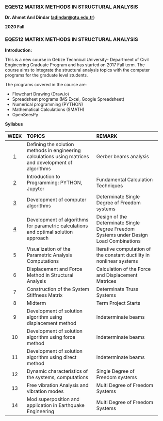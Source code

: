 ### EQE512 MATRIX METHODS IN STRUCTURAL ANALYSIS ###

**Dr. Ahmet Anıl Dindar (adindar@gtu.edu.tr)** 

**2020 Fall**

### EQE512 MATRIX METHODS IN STRUCTURAL ANALYSIS 

**Introduction:**

This is a new course in Gebze Technical University- Department of Civil Engineering Graduate Program and has started on 2017 Fall term. The course aims to integrate the structural analysis topics with the computer programs for the graduate level students. 

The programs covered in the course are:
- Flowchart Drawing (Draw.io)
- Spreadsheet programs (MS Excel, Google Spreadsheet)
- Numerical programming (PYTHON)
- Mathematical Calculations (SMATH)
- OpenSeesPy


**Syllabus**

|WEEK |TOPICS |REMARK|
|:---:|:---|:---|
|[1](./EQE512-01.ipynb)|Defining the solution methods in engineering calculations using matrices and development of algorithms |Gerber beams analysis|
|[2](./EQE512-02.ipynb)|Introduction to Programming: PYTHON, Jupyter | Fundamental Calculation Techniques|
|[3](./EQE512-03.ipynb)|Development of computer algorithms |Determinate Single Degree of Freedom systems
|[4](./EQE512-04.ipynb)|Development of algorithms for parametric calculations and optimal solution approach  |Design of the Determinate Single Degree Freedom Systems under Design Load Combinations
|5|Visualization of the Parametric Analysis Computations  |Iterative computation of the constant ductility in nonlinear systems
|6|Displacement and Force Method in Structural Analysis |Calculation of the Force and Displacement Matrices
|7|Construction of the System Stiffness Matrix  |Determinate Truss Systems
|8|Midterm |Term Project Starts
|9|Development of solution algorithm using displacement method |Indeterminate beams
|10|Development of solution algorithm using force method |Indeterminate beams
|11|Development of solution algorithm using direct method  |Indeterminate beams
|12|Dynamic characteristics of the systems, computations |Single Degree of Freedom systems
|13|Free vibration Analysis and vibration modes|Multi Degree of Freedom Systems
|14|Mod superposition and application in Earthquake Engineering  |Multi Degree of Freedom Systems
